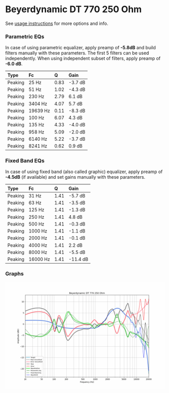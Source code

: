 # Beyerdynamic DT 770 250 Ohm
See [usage instructions](https://github.com/jaakkopasanen/AutoEq#usage) for more options and info.

### Parametric EQs
In case of using parametric equalizer, apply preamp of **-5.8dB** and build filters manually
with these parameters. The first 5 filters can be used independently.
When using independent subset of filters, apply preamp of **-6.0 dB**.

| Type    | Fc       |    Q | Gain    |
|:--------|:---------|:-----|:--------|
| Peaking | 25 Hz    | 0.83 | -3.7 dB |
| Peaking | 51 Hz    | 1.02 | -4.3 dB |
| Peaking | 230 Hz   | 2.79 | 6.1 dB  |
| Peaking | 3404 Hz  | 4.07 | 5.7 dB  |
| Peaking | 19639 Hz | 0.11 | -8.3 dB |
| Peaking | 100 Hz   | 6.07 | 4.3 dB  |
| Peaking | 135 Hz   | 4.33 | -4.0 dB |
| Peaking | 958 Hz   | 5.09 | -2.0 dB |
| Peaking | 6140 Hz  | 5.22 | -3.7 dB |
| Peaking | 8241 Hz  | 0.62 | 0.9 dB  |

### Fixed Band EQs
In case of using fixed band (also called graphic) equalizer, apply preamp of **-4.5dB**
(if available) and set gains manually with these parameters.

| Type    | Fc       |    Q | Gain     |
|:--------|:---------|:-----|:---------|
| Peaking | 31 Hz    | 1.41 | -5.7 dB  |
| Peaking | 63 Hz    | 1.41 | -3.5 dB  |
| Peaking | 125 Hz   | 1.41 | -1.3 dB  |
| Peaking | 250 Hz   | 1.41 | 4.8 dB   |
| Peaking | 500 Hz   | 1.41 | -0.3 dB  |
| Peaking | 1000 Hz  | 1.41 | -1.1 dB  |
| Peaking | 2000 Hz  | 1.41 | -0.1 dB  |
| Peaking | 4000 Hz  | 1.41 | 2.2 dB   |
| Peaking | 8000 Hz  | 1.41 | -5.5 dB  |
| Peaking | 16000 Hz | 1.41 | -11.4 dB |

### Graphs
![](./Beyerdynamic%20DT%20770%20250%20Ohm.png)